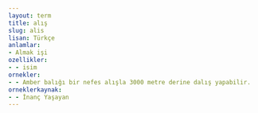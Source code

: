 ```yaml
---
layout: term
title: alış
slug: alis
lisan: Türkçe
anlamlar:
- Almak işi
ozellikler:
- - isim
ornekler:
- - Amber balığı bir nefes alışla 3000 metre derine dalış yapabilir.
orneklerkaynak:
- - İnanç Yaşayan
---
```

